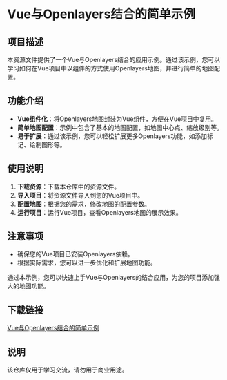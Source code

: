 # Vue与Openlayers结合的简单示例

## 项目描述

本资源文件提供了一个Vue与Openlayers结合的应用示例。通过该示例，您可以学习如何在Vue项目中以组件的方式使用Openlayers地图，并进行简单的地图配置。

## 功能介绍

- **Vue组件化**：将Openlayers地图封装为Vue组件，方便在Vue项目中复用。
- **简单地图配置**：示例中包含了基本的地图配置，如地图中心点、缩放级别等。
- **易于扩展**：通过该示例，您可以轻松扩展更多Openlayers功能，如添加标记、绘制图形等。

## 使用说明

1. **下载资源**：下载本仓库中的资源文件。
2. **导入项目**：将资源文件导入到您的Vue项目中。
3. **配置地图**：根据您的需求，修改地图的配置参数。
4. **运行项目**：运行Vue项目，查看Openlayers地图的展示效果。

## 注意事项

- 确保您的Vue项目已安装Openlayers依赖。
- 根据实际需求，您可以进一步优化和扩展地图功能。

通过本示例，您可以快速上手Vue与Openlayers的结合应用，为您的项目添加强大的地图功能。

## 下载链接
[Vue与Openlayers结合的简单示例](https://pan.quark.cn/s/96c0a89a0de9)

## 说明

该仓库仅用于学习交流，请勿用于商业用途。
